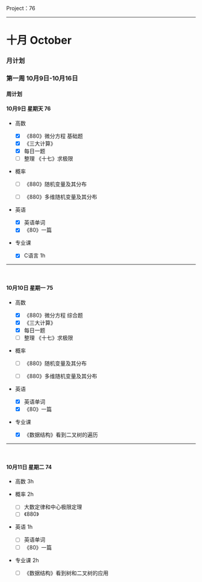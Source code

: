 

Project：76

<hr>

# 十月 October

### 月计划

### 第一周 10月9日-10月16日

#### 周计划

####  10月9日 星期天 76

- 高数

    - [x] 《880》微分方程 基础题
    - [x] 《三大计算》
    - [x] 每日一题
    - [ ] 整理 《十七》求极限

- 概率

    - [ ] 《880》随机变量及其分布

    - [ ] 《880》多维随机变量及其分布

- 英语

    - [x] 英语单词
    - [x] 《80》一篇

- 专业课

    - [x] C语言 1h

<hr>


<br>

####  10月10日 星期一 75

- 高数

    - [x] 《880》微分方程 综合题
    - [x] 《三大计算》
    - [x] 每日一题
    - [ ] 整理 《十七》求极限

- 概率

    - [ ] 《880》随机变量及其分布

    - [ ] 《880》多维随机变量及其分布

- 英语

    - [x] 英语单词
    - [x] 《80》一篇

- 专业课

    - [x] 《数据结构》看到二叉树的遍历

<hr>



<br>

#### 10月11日 星期二 74

- 高数 3h

    

- 概率 2h

    - [ ]   大数定律和中心极限定理
    - [ ] 《880》

- 英语 1h

    - [ ] 英语单词
    - [ ] 《80》一篇

- 专业课 2h

    - [ ] 《数据结构》看到树和二叉树的应用


